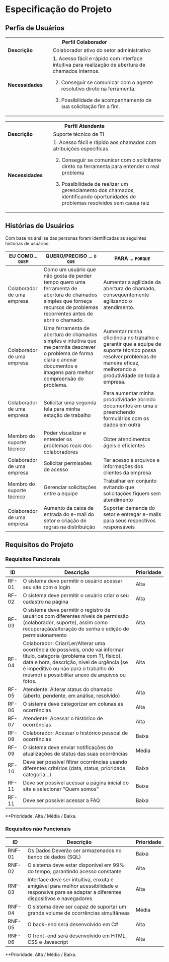# Especificação do Projeto

## Perfis de Usuários



<table>
<tbody>
<tr align=center>
<th colspan="2">Perfil Colaborador </th>
</tr>
<tr>
<td width="150px"><b>Descrição</b></td>
<td width="600px">Colaborador ativo do setor administrativo</td>
</tr>
<tr>
<td><b>Necessidades</b></td>
<td>
1. Acesso fácil e rápido com interface intuitiva para realização de abertura de chamados internos.

2. Conseguir se comunicar com o agente resolutivo direto na ferramenta.

3. Possibilidade de acompanhamento de sua solicitação fim a fim.
</td>
</tr>
</tbody>
</table>

<table>
<tbody>
  <tr aling=center>
    <th colspan="2">Perfil Atendente </th>
  </tr>
  <tr>
    <td width="150px"><b>Descrição</b></td>
    <td width="600px">Suporte técnico de TI</td>
  </tr>
  <tr>
  <td><b>Necessidades<b></td>
  <td>
1. Acesso fácil e rápido aos chamados com atribuições especificas
    
2. Conseguir se comunicar com o solicitante direto na ferramenta para entender o real problema

3. Possibilidade de realizar um gerenciamento dos chamados, identificando oportunidades de problemas resolvidos sem causa raiz
</td>
  </tr>
  </tr>
</tbody>  
</table>


## Histórias de Usuários

Com base na análise das personas foram identificadas as seguintes histórias de usuários:

|EU COMO... `QUEM`   | QUERO/PRECISO ... `O QUE` |PARA ... `PORQUE`                 |
|--------------------|---------------------------|----------------------------------|
| Colaborador de uma empresa | Como um usuário que não gosta de perder tempo quero uma ferramenta de abertura de chamados simples que forneça recursos de problemas recorrentes antes de abrir o chamado. | Aumentar a agilidade da abertura do chamado, consequentemente agilizando o atendimento. |
| Colaborador de uma empresa | Uma ferramenta de abertura de chamados simples e intuitiva que me permita descrever o problema de forma clara e anexar documentos e imagens para melhor compreensão do problema. | Aumentar minha eficiência no trabalho e garantir que a equipe de suporte técnico possa resolver problemas de maneira eficaz, melhorando a produtividade de toda a empresa. |
| Colaborador de uma empresa | Solicitar uma segunda tela para minha estação de trabalho | Para aumentar minha produtividade abrindo documentos em uma e preenchendo formulários com os dados em outra |
| Membro do suporte técnico | Poder visualizar e entender os problemas reais dos colaboradores | Obter atendimentos ágeis e eficientes |
| Colaborador de uma empresa | Solicitar permissões de acesso | Ter acesso à arquivos e informações dos clientes da empresa |
| Membro do suporte técnico | Gerenciar solicitações entre a equipe | Trabalhar em conjunto evitando que solicitações fiquem sem atendimento |
| Colaborador de uma empresa | Aumento da caixa de entrada do e-mail do setor e criação de regras na distribuição | Suportar demanda do setor e entregar e-mails para seus respectivos responsáveis |

## Requisitos do Projeto

### Requisitos Funcionais

|ID    | Descrição                | Prioridade |
|-------|---------------------------------|----|
| RF-01 | O sistema deve permitir o usuário acessar seu site com o login | Alta |
| RF-02 | O sistema deve permitir o usuário criar o seu cadastro na página | Alta |
| RF-03 | O sistema deve permitir o registro de usuários com diferentes níveis de permissão (colaborador, suporte), assim como recuperação/alteração de senha e edição de permissionamento | Alta | 
| RF-04 | Colaborador: Criar/Ler/Alterar uma ocorrência de possíveis, onde vai informar título, categoria (problema com TI, físico), data e hora, descrição, nível de urgência (se é impeditivo ou não para o trabalho do mesmo) e possibilitar anexo de arquivos ou fotos. | Alta |
| RF-05 | Atendente: Alterar status do chamado (aberto, pendente, em análise, resolvido) | Alta |
| RF-06 | O sistema deve categorizar em colunas as ocorrências | Alta |
| RF-07 | Atendente: Acessar o histórico de ocorrências | Alta |
| RF-08 | Colaborador: Acessar o histórico pessoal de ocorrências | Baixa |
| RF-09 | O sistema deve enviar notificações de atualizações de status das suas ocorrências | Média |
| RF-10 | Deve ser possível filtrar ocorrências usando diferentes critérios (data, status, prioridade, categoria...) | Baixa |
| RF-11 | Deve ser possível acessar a página inicial do site e selecionar "Quem somos" | Baixa |
| RF-11 | Deve ser possível acessar a FAQ | Baixa |

**Prioridade: Alta / Média / Baixa. 

### Requisitos não Funcionais

|ID      | Descrição               |Prioridade |
|--------|-------------------------|----|
| RNF-01 | Os Dados Deverão ser armazenados no banco de dados (SQL) | Baixa | 
| RNF-02 | O sistema deve estar disponível em 99% do tempo, garantindo acesso constante | Alta | 
| RNF-03 | Interface deve ser intuitiva, enxuta e amigável para melhor acessibilidade e responsiva para se adaptar a diferentes dispositivos e navegadores | Alta |
| RNF-04 | O sistema deve ser capaz de suportar um grande volume de ocorrências simultâneas | Média |
| RNF-05 | O back-end será desenvolvido em C# | Alta |
| RNF-06 | O front-end será desenvolvido em HTML, CSS e Javascript | Alta |

**Prioridade: Alta / Média / Baixa. 

